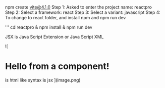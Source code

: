 npm create vite@4.1.0 
Step 1: Asked to enter the project name: reactpro
Step 2: Select a framework: react
Step 3: Select a variant: javascript
Step 4: To change to react folder,  and install npm and npm run dev

'''
cd reactpro  & 
npm install & npm run dev

JSX is Java Script Extension or Java Script XML

![
 <h1> Hello from a component! </h1> is html like syntax is jsx
](image.png)
